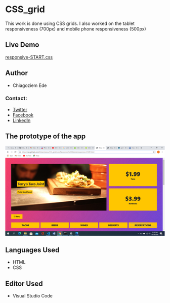 # CSS_grid
This work is done using CSS grids. I also worked on the tablet responsiveness (700px) and mobile phone responsiveness (500px)

## Live Demo
[responsive-START.css](https://raw.githack.com/Elotachukwu/CSS_grid/main/Responsive_Website/responsive-START.html)

## Author
* Chiagoziem Ede

### Contact:
* [Twitter](https://twitter.com/elotachukwu)
* [Facebook](https://web.facebook.com/chiagoziem.ede/)
* [LinkedIn](https://www.linkedin.com/in/chiagoziem-ede-5152a4175/)

## The prototype of the app
![The_picture_preview_of_my_CSS_grid_page.](./Responsive_Website/images/2020-10-30.png "This is the CSS grid page prototype.")

## Languages Used
* HTML
* CSS

## Editor Used
* Visual Studio Code